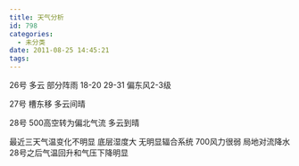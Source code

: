 ```yaml
---
title: 天气分析
id: 798
categories:
  - 未分类
date: 2011-08-25 14:45:21
tags:
---
```


26号
多云 部分阵雨
18-20 
29-31
偏东风2-3级

27号
槽东移
多云间晴

28号
500高空转为偏北气流
多云到晴

最近三天气温变化不明显 底层湿度大 无明显辐合系统 700风力很弱 局地对流降水
28号之后气温回升和气压下降明显
